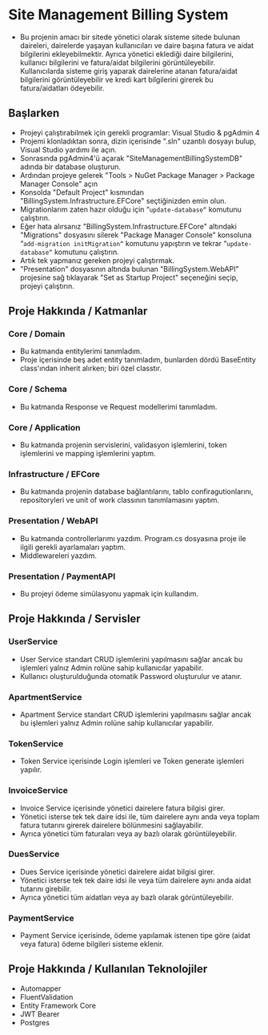 # Site Management Billing System
- Bu projenin amacı bir sitede yönetici olarak sisteme sitede bulunan daireleri, dairelerde yaşayan kullanıcıları ve daire başına fatura ve aidat bilgilerini ekleyebilmektir. Ayrıca yönetici eklediği daire bilgilerini, kullanıcı bilgilerini ve fatura/aidat bilgilerini görüntüleyebilir. Kullanıcılarda sisteme giriş yaparak dairelerine atanan fatura/aidat bilgilerini görüntüleyebilir ve kredi kart bilgilerini girerek bu fatura/aidatları ödeyebilir.

## Başlarken
- Projeyi çalıştırabilmek için gerekli programlar: Visual Studio & pgAdmin 4
- Projemi klonladıktan sonra, dizin içerisinde ".sln" uzantılı dosyayı bulup, Visual Studio yardımı ile açın.
- Sonrasında pgAdmin4'ü açarak "SiteManagementBillingSystemDB" adında bir database oluşturun.
- Ardından projeye gelerek "Tools > NuGet Package Manager > Package Manager Console" açın
- Konsolda "Default Project" kısmından "BillingSystem.Infrastructure.EFCore" seçtiğinizden emin olun.
- Migrationlarım zaten hazır olduğu için “`update-database“` komutunu çalıştırın.
- Eğer hata alırsanız "BillingSystem.Infrastructure.EFCore" altındaki "Migrations" dosyasını silerek "Package Manager Console" konsoluna “`add-migration initMigration“` komutunu yapıştırın ve tekrar “`update-database“` komutunu çalıştırın.
- Artık tek yapmanız gereken projeyi çalıştırmak.
- "Presentation" dosyasının altında bulunan "BillingSystem.WebAPI" projesine sağ tıklayarak "Set as Startup Project" seçeneğini seçip, projeyi çalıştırın.

## Proje Hakkında / Katmanlar
### Core / Domain
- Bu katmanda entitylerimi tanımladım.
- Proje içerisinde beş adet entity tanımladım, bunlarden dördü BaseEntity class'ından inherit alırken; biri özel classtır.

### Core / Schema
- Bu katmanda Response ve Request modellerimi tanımladım.

### Core / Application
- Bu katmanda projenin servislerini, validasyon işlemlerini, token işlemlerini ve mapping işlemlerini yaptım.

### Infrastructure / EFCore
- Bu katmanda projenin database bağlantılarını, tablo confiragutionlarını, repositoryleri ve unit of work classının tanımlamasını yaptım.

### Presentation / WebAPI
- Bu katmanda controllerlarımı yazdım. Program.cs dosyasına proje ile ilgili gerekli ayarlamaları yaptım.
- Middlewareleri yazdım.

### Presentation / PaymentAPI
- Bu projeyi ödeme simülasyonu yapmak için kullandım.

## Proje Hakkında / Servisler
### UserService
- User Service standart CRUD işlemlerini yapılmasını sağlar ancak bu işlemleri yalnız Admin rolüne sahip kullanıcılar yapabilir.
- Kullanıcı oluşturulduğunda otomatik Password oluşturulur ve atanır.

### ApartmentService
- Apartment Service standart CRUD işlemlerini yapılmasını sağlar ancak bu işlemleri yalnız Admin rolüne sahip kullanıcılar yapabilir.

### TokenService
- Token Service içerisinde Login işlemleri ve Token generate işlemleri yapılır.

### InvoiceService
- Invoice Service içerisinde yönetici dairelere fatura bilgisi girer.
- Yönetici isterse tek tek daire idsi ile, tüm dairelere aynı anda veya toplam fatura tutarını girerek dairelere bölünmesini sağlayabilir.
- Ayrıca yönetici tüm faturaları veya ay bazlı olarak görüntüleyebilir.

### DuesService
- Dues Service içerisinde yönetici dairelere aidat bilgisi girer.
- Yönetici isterse tek tek daire idsi ile veya tüm dairelere aynı anda aidat tutarını girebilir.
- Ayrıca yönetici tüm aidatları veya ay bazlı olarak görüntüleyebilir.

### PaymentService
- Payment Service içerisinde, ödeme yapılamak istenen tipe göre (aidat veya fatura) ödeme bilgileri sisteme eklenir.

## Proje Hakkında / Kullanılan Teknolojiler
- Automapper
- FluentValidation
- Entity Framework Core
- JWT Bearer
- Postgres
